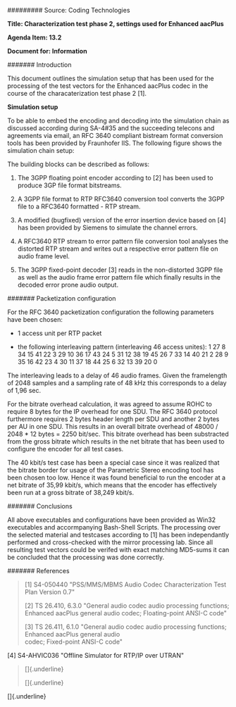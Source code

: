 ######### Source: Coding Technologies

**Title: Characterization test phase 2, settings used for Enhanced
aacPlus**

**Agenda Item: 13.2**

**Document for: Information**

####### Introduction

This document outlines the simulation setup that has been used for the
processing of the test vectors for the Enhanced aacPlus codec in the
course of the characaterization test phase 2 \[1\].

**Simulation setup**

To be able to embed the encoding and decoding into the simulation chain
as discussed according during SA-4\#35 and the succeeding telecons and
agreements via email, an RFC 3640 compliant bistream format conversion
tools has been provided by Fraunhofer IIS. The following figure shows
the simulation chain setup:

The building blocks can be described as follows:

1.  The 3GPP floating point encoder according to \[2\] has been used to
    produce 3GP file format bitstreams.

2.  A 3GPP file format to RTP RFC3640 conversion tool converts the 3GPP
    file to a RFC3640 formatted - RTP stream.

3.  A modified (bugfixed) version of the error insertion device based on
    \[4\] has been provided by Siemens to simulate the channel errors.

4.  A RFC3640 RTP stream to error pattern file conversion tool analyses
    the distorted RTP stream and writes out a respective error pattern
    file on audio frame level.

5.  The 3GPP fixed-point decoder \[3\] reads in the non-distorted 3GPP
    file as well as the audio frame error pattern file which finally
    results in the decoded error prone audio output.

####### Packetization configuration

For the RFC 3640 packetization configuration the following parameters
have been chosen:

-   1 access unit per RTP packet

-   the following interleaving pattern (interleaving 46 access unites):
    1 27 8 34 15 41 22 3 29 10 36 17 43 24 5 31 12 38 19 45 26 7 33 14
    40 21 2 28 9 35 16 42 23 4 30 11 37 18 44 25 6 32 13 39 20 0

The interleaving leads to a delay of 46 audio frames. Given the
framelength of 2048 samples and a sampling rate of 48 kHz this
corresponds to a delay of 1,96 sec.

For the bitrate overhead calculation, it was agreed to assume ROHC to
require 8 bytes for the IP overhead for one SDU. The RFC 3640 protocol
furthermore requires 2 bytes header length per SDU and another 2 bytes
per AU in one SDU. This results in an overall bitrate overhead of 48000
/ 2048 \* 12 bytes = 2250 bit/sec. This bitrate overhead has been
substracted from the gross bitrate which results in the net bitrate that
has been used to configure the encoder for all test cases.

The 40 kbit/s test case has been a special case since it was realized
that the bitrate border for usage of the Parametric Stereo encoding tool
has been chosen too low. Hence it was found beneficial to run the
encoder at a net bitrate of 35,99 kbit/s, which means that the encoder
has effectively been run at a gross bitrate of 38,249 kbit/s.

####### Conclusions

All above executables and configurations have been provided as Win32
executables and accormpanying Bash-Shell Scripts. The processing over
the selected material and testcases according to \[1\] has been
independantly performed and cross-checked with the mirror processing
lab. Since all resulting test vectors could be verifed with exact
matching MD5-sums it can be concluded that the processing was done
correctly.

####### References

> \[1\] S4-050440 "PSS/MMS/MBMS Audio Codec Characterization Test Plan
> Version 0.7"
>
> \[2\] TS 26.410, 6.3.0 "General audio codec audio processing
> functions; Enhanced aacPlus general audio codec; Floating-point ANSI-C
> code"
>
> \[3\] TS 26.411, 6.1.0 "General audio codec audio processing
> functions; Enhanced aacPlus general audio\
> codec; Fixed-point ANSI-C code"

\[4\] S4-AHVIC036 "Offline Simulator for RTP/IP over UTRAN"

> []{.underline}
>
> []{.underline}

[]{.underline}
